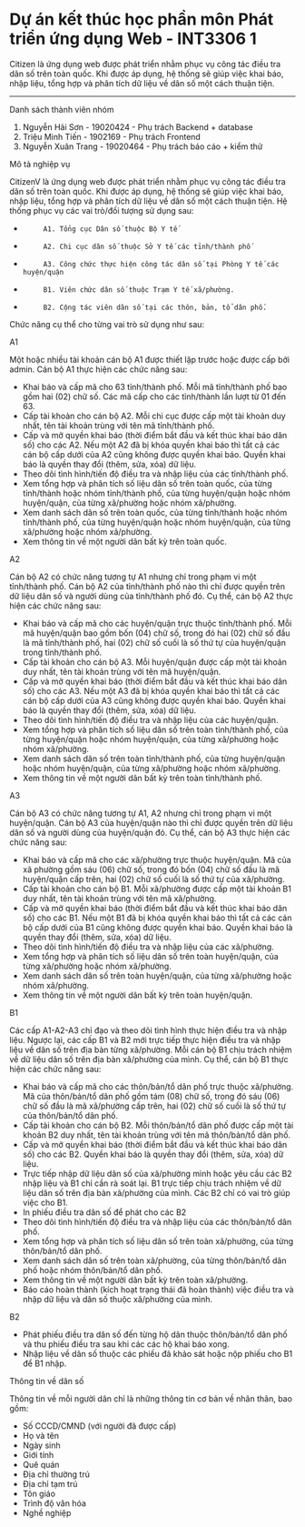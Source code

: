 # Dự án kết thúc học phần môn Phát triển ứng dụng Web - INT3306 1

Citizen là ứng dụng web được phát triển nhằm phục vụ công tác điều tra dân số trên toàn quốc. Khi được áp dụng, hệ thống sẽ giúp việc khai báo, nhập liệu, tổng hợp và phân tích dữ liệu về dân số một cách thuận tiện.  

---
Danh sách thành viên nhóm
1. Nguyễn Hải Sơn - 19020424 - Phụ trách Backend + database
2. Triệu Minh Tiến - 1902169 - Phụ trách Frontend
3. Nguyễn Xuân Trang - 19020464 - Phụ trách báo cáo + kiểm thử


Mô tả nghiệp vụ

 

CitizenV là ứng dụng web được phát triển nhằm phục vụ công tác điều tra dân số trên toàn quốc. Khi được áp dụng, hệ thống sẽ giúp việc khai báo, nhập liệu, tổng hợp và phân tích dữ liệu về dân số một cách thuận tiện. Hệ thống phục vụ các vai trò/đối tượng sử dụng sau:

-          A1. Tổng cục Dân số thuộc Bộ Y tế

-          A2. Chi cục dân số thuộc Sở Y tế các tỉnh/thành phố

-          A3. Công chức thực hiện công tác dân số tại Phòng Y tế các huyện/quận

-          B1. Viên chức dân số thuộc Trạm Y tế xã/phường.

-          B2. Cộng tác viên dân số tại các thôn, bản, tổ dân phố.

Chức năng cụ thể cho từng vai trò sử dụng như sau:

A1

Một hoặc nhiều tài khoản cán bộ A1 được thiết lập trước hoặc được cấp bởi admin. Cán bộ A1 thực hiện các chức năng sau:
- Khai báo và cấp mã cho 63 tỉnh/thành phố. Mỗi mã tỉnh/thành phố bao gồm hai (02) chữ số. Các mã cấp cho các tỉnh/thành lần lượt từ 01 đến 63.
- Cấp tài khoản cho cán bộ A2. Mỗi chi cục được cấp một tài khoản duy nhất, tên tài khoản trùng với tên mã tỉnh/thành phố.
- Cấp và mở quyền khai báo (thời điểm bắt đầu và kết thúc khai báo dân số) cho các A2. Nếu một A2 đã bị khóa quyền khai báo thì tất cả các cán bộ cấp dưới của A2 cũng không được quyền khai báo. Quyền khai báo là quyền thay đổi (thêm, sửa, xóa) dữ liệu.
- Theo dõi tình hình/tiến độ điều tra và nhập liệu của các tỉnh/thành phố.
- Xem tổng hợp và phân tích số liệu dân số trên toàn quốc, của từng tỉnh/thành hoặc nhóm tỉnh/thành phố, của từng huyện/quận hoặc nhóm huyện/quận, của từng xã/phường hoặc nhóm xã/phường.
- Xem danh sách dân số trên toàn quốc, của từng tỉnh/thành hoặc nhóm tỉnh/thành phố, của từng huyện/quận hoặc nhóm huyện/quận, của từng xã/phường hoặc nhóm xã/phường.
- Xem thông tin về một người dân bất kỳ trên toàn quốc.

A2

Cán bộ A2 có chức năng tương tự A1 nhưng chỉ trong phạm vi một tỉnh/thành phố. Cán bộ A2 của tỉnh/thành phố nào thì chỉ được quyền trên dữ liệu dân số và người dùng của tỉnh/thành phố đó. Cụ thể, cán bộ A2 thực hiện các chức năng sau:
- Khai báo và cấp mã cho các huyện/quận trực thuộc tỉnh/thành phố. Mỗi mã huyện/quận bao gồm bốn (04) chữ số, trong đó hai (02) chữ số đầu là mã tỉnh/thành phố, hai (02) chữ số cuối là số thứ tự của huyện/quận trong tỉnh/thành phố.
- Cấp tài khoản cho cán bộ A3. Mỗi huyện/quận được cấp một tài khoản duy nhất, tên tài khoản trùng với tên mã huyện/quận.
- Cấp và mở quyền khai báo (thời điểm bắt đầu và kết thúc khai báo dân số) cho các A3. Nếu một A3 đã bị khóa quyền khai báo thì tất cả các cán bộ cấp dưới của A3 cũng không được quyền khai báo. Quyền khai báo là quyền thay đổi (thêm, sửa, xóa) dữ liệu.
- Theo dõi tình hình/tiến độ điều tra và nhập liệu của các huyện/quận.
- Xem tổng hợp và phân tích số liệu dân số trên toàn tỉnh/thành phố, của từng huyện/quận hoặc nhóm huyện/quận, của từng xã/phường hoặc nhóm xã/phường.
- Xem danh sách dân số trên toàn tỉnh/thành phố, của từng huyện/quận hoặc nhóm huyện/quận, của từng xã/phường hoặc nhóm xã/phường.
- Xem thông tin về một người dân bất kỳ trên toàn tỉnh/thành phố.

A3

Cán bộ A3 có chức năng tương tự A1, A2 nhưng chỉ trong phạm vi một huyện/quận. Cán bộ A3 của huyện/quận nào thì chỉ được quyền trên dữ liệu dân số và người dùng của huyện/quận đó. Cụ thể, cán bộ A3 thực hiện các chức năng sau:
- Khai báo và cấp mã cho các xã/phường trực thuộc huyện/quận. Mã của xã phường gồm sáu (06) chữ số, trong đó bốn (04) chữ số đầu là mã huyện/quận cấp trên, hai (02) chữ số cuối là số thứ tự của xã/phường.
- Cấp tài khoản cho cán bộ B1. Mỗi xã/phường được cấp một tài khoản B1 duy nhất, tên tài khoản trùng với tên mã xã/phường.
- Cấp và mở quyền khai báo (thời điểm bắt đầu và kết thúc khai báo dân số) cho các B1. Nếu một B1 đã bị khóa quyền khai báo thì tất cả các cán bộ cấp dưới của B1 cũng không được quyền khai báo. Quyền khai báo là quyền thay đổi (thêm, sửa, xóa) dữ liệu.
- Theo dõi tình hình/tiến độ điều tra và nhập liệu của các xã/phường.
- Xem tổng hợp và phân tích số liệu dân số trên toàn huyện/quận, của từng xã/phường hoặc nhóm xã/phường.
- Xem danh sách dân số trên toàn huyện/quận, của từng xã/phường hoặc nhóm xã/phường.
- Xem thông tin về một người dân bất kỳ trên toàn huyện/quận.

B1

Các cấp A1-A2-A3 chỉ đạo và theo dõi tình hình thực hiện điều tra và nhập liệu. Ngược lại, các cấp B1 và B2 mới trực tiếp thực hiện điều tra và nhập liệu về dân số trên địa bàn từng xã/phường. Mỗi cán bộ B1 chịu trách nhiệm về dữ liệu dân số trên địa bàn xã/phường của mình. Cụ thể, cán bộ B1 thực hiện các chức năng sau:
- Khai báo và cấp mã cho các thôn/bản/tổ dân phố trực thuộc xã/phường. Mã của thôn/bản/tổ dân phố gồm tám (08) chữ số, trong đó sáu (06) chữ số đầu là mã xã/phường cấp trên, hai (02) chữ số cuối là số thứ tự của thôn/bản/tổ dân phố.
- Cấp tài khoản cho cán bộ B2. Mỗi thôn/bản/tổ dân phố được cấp một tài khoản B2 duy nhất, tên tài khoản trùng với tên mã thôn/bản/tổ dân phố.
- Cấp và mở quyền khai báo (thời điểm bắt đầu và kết thúc khai báo dân số) cho các B2. Quyền khai báo là quyền thay đổi (thêm, sửa, xóa) dữ liệu.
- Trực tiếp nhập dữ liệu dân số của xã/phường mình hoặc yêu cầu các B2 nhập liệu và B1 chỉ cần rà soát lại. B1 trực tiếp chịu trách nhiệm về dữ liệu dân số trên địa bàn xã/phường của mình. Các B2 chỉ có vai trò giúp việc cho B1.
- In phiếu điều tra dân số để phát cho các B2
- Theo dõi tình hình/tiến độ điều tra và nhập liệu của các thôn/bản/tổ dân phố.
- Xem tổng hợp và phân tích số liệu dân số trên toàn xã/phường, của từng thôn/bản/tổ dân phố.
- Xem danh sách dân số trên toàn xã/phường, của từng thôn/bản/tổ dân phố hoặc nhóm thôn/bản/tổ dân phố.
- Xem thông tin về một người dân bất kỳ trên toàn xã/phường.
- Báo cáo hoàn thành (kích hoạt trạng thái đã hoàn thành) việc điều tra và nhập dữ liệu và dân số thuộc xã/phường của mình.

B2

- Phát phiếu điều tra dân số đến từng hộ dân thuộc thôn/bản/tổ dân phố và thu phiếu điều tra sau khi các các hộ khai báo xong.
- Nhập liệu về dân số thuộc các phiếu đã khảo sát hoặc nộp phiếu cho B1 để B1 nhập.
 

 


Thông tin về dân số

Thông tin về mỗi người dân chỉ là những thông tin cơ bản về nhân thân, bao gồm:
- Số CCCD/CMND (với người đã được cấp)
- Họ và tên
- Ngày sinh
- Giới tính
- Quê quán
- Địa chỉ thường trú
- Địa chỉ tạm trú
- Tôn giáo
- Trình độ văn hóa
- Nghề nghiệp
